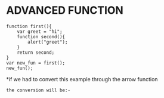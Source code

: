 # ADVANCED FUNCTION 

    function first(){
        var greet = "hi";
        function second(){
            alert("greet");
        }
        return second;
    }
    var new_fun = first();
    new_fun();

*if we had to convert this example through the arrow function

    the conversion will be:-
           











